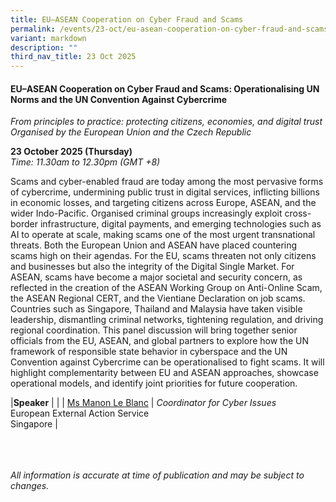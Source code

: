 ```yaml
---
title: EU–ASEAN Cooperation on Cyber Fraud and Scams
permalink: /events/23-oct/eu-asean-cooperation-on-cyber-fraud-and-scams/
variant: markdown
description: ""
third_nav_title: 23 Oct 2025
---
```

#### **EU–ASEAN Cooperation on Cyber Fraud and Scams: Operationalising UN Norms and the UN Convention Against Cybercrime**
*From principles to practice: protecting citizens, economies, and digital trust
<br> Organised by the European Union and the Czech Republic*

**23 October 2025 (Thursday)**  
*Time: 11.30am to 12.30pm (GMT +8)*

Scams and cyber-enabled fraud are today among the most pervasive forms of cybercrime, undermining public trust in digital services, inflicting billions in economic losses, and targeting citizens across Europe, ASEAN, and the wider Indo-Pacific. Organised criminal groups increasingly exploit cross-border infrastructure, digital payments, and emerging technologies such as AI to operate at scale, making scams one of the most urgent transnational threats. Both the European Union and ASEAN have placed countering scams high on their agendas. For the EU, scams threaten not only citizens and businesses but also the integrity of the Digital Single Market. For ASEAN, scams have become a major societal and security concern, as reflected in the creation of the ASEAN Working Group on Anti-Online Scam, the ASEAN Regional CERT, and the Vientiane Declaration on job scams. Countries such as Singapore, Thailand and Malaysia have taken visible leadership, dismantling criminal networks, tightening regulation, and driving regional coordination. This panel discussion will bring together senior officials from the EU, ASEAN, and global partners to explore how the UN framework of responsible state behavior in cyberspace and the UN Convention against Cybercrime can be operationalised to fight scams. It will highlight complementarity between EU and ASEAN approaches, showcase operational models, and identify joint priorities for future cooperation.

|**Speaker**          |                                                              |
| [Ms Manon Le Blanc](/speakers/ms-manon-le-blanc/)  | *Coordinator for Cyber Issues* <br>European External Action Service<br>Singapore      |

<br><br><br>
*All information is accurate at time of publication and may be subject to changes.*